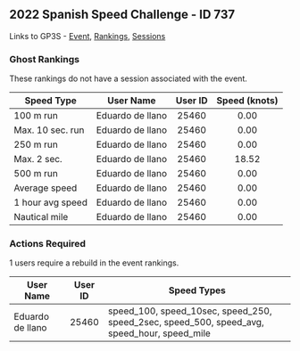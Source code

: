 ## 2022 Spanish Speed Challenge - ID 737

Links to GP3S - [Event](https://www.gps-speedsurfing.com/default.aspx?mnu=event&val=737), [Rankings](https://www.gps-speedsurfing.com/default.aspx?mnu=eventranking&val=737), [Sessions](https://www.gps-speedsurfing.com/default.aspx?mnu=eventsessions&val=737)

### Ghost Rankings

These rankings do not have a session associated with the event.

| Speed Type | User Name | User ID | Speed (knots) |
| ---------- | --------- | :-----: | :-----------: |
| 100 m run | Eduardo de llano | 25460 | 0.00 |
| Max. 10 sec. run | Eduardo de llano | 25460 | 0.00 |
| 250 m run | Eduardo de llano | 25460 | 0.00 |
| Max. 2 sec. | Eduardo de llano | 25460 | 18.52 |
| 500 m run | Eduardo de llano | 25460 | 0.00 |
| Average speed | Eduardo de llano | 25460 | 0.00 |
| 1 hour avg speed | Eduardo de llano | 25460 | 0.00 |
| Nautical mile | Eduardo de llano | 25460 | 0.00 |

### Actions Required

1 users require a rebuild in the event rankings.

| User Name | User ID | Speed Types |
| --------- | :-----: | ----------- |
| Eduardo de llano | 25460 | speed_100, speed_10sec, speed_250, speed_2sec, speed_500, speed_avg, speed_hour, speed_mile |
